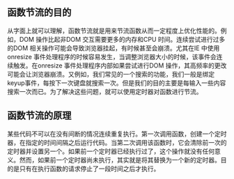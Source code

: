 

## 函数节流的目的

从字面上就可以理解，函数节流就是用来节流函数从而一定程度上优化性能的。例如，DOM 操作比起非DOM 交互需要更多的内存和CPU 时间。连续尝试进行过多的DOM 相关操作可能会导致浏览器挂起，有时候甚至会崩溃。尤其在IE 中使用onresize 事件处理程序的时候容易发生，当调整浏览器大小的时候，该事件会连续触发。在onresize 事件处理程序内部如果尝试进行DOM 操作，其高频率的更改可能会让浏览器崩溃。又例如，我们常见的一个搜索的功能，我们一般是绑定keyup事件，每按下一次键盘就搜索一次。但是我们的目的主要是每输入一些内容搜索一次而已。为了解决这些问题，就可以使用定时器对函数进行节流。

## 函数节流的原理

某些代码不可以在没有间断的情况连续重复执行。第一次调用函数，创建一个定时器，在指定的时间间隔之后运行代码。当第二次调用该函数时，它会清除前一次的定时器并设置另一个。如果前一个定时器已经执行过了，这个操作就没有任何意义。然而，如果前一个定时器尚未执行，其实就是将其替换为一个新的定时器。目的是只有在执行函数的请求停止了一段时间之后才执行。

<script type="text/javascript">

var processor = {
  timeoutId: null,

  /* 实际进行处理的方法 */  
  performProcessing: function() {

  },

  /* 初始处理调用的方法 */
  process() {
    clearTimeout(this.timeoutId)

    var that = this;

    this.timeoutId = setTimeout(function() {
      that.performProcessing()
    }, 200)
  }      
}

processor.process()
</script>